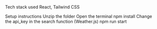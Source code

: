 Tech stack used
React, Tailwind CSS


Setup instructions
Unzip the folder
Open the terminal
npm install
Change the api_key in the search function (Weather.js)
npm run start



